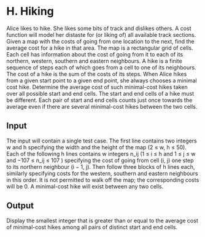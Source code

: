 # H. Hiking

Alice likes to hike. She likes some bits of track and dislikes others. A cost function will model her distaste
for (or liking of) all available track sections. Given a map with the costs of going from one location to
the next, find the average cost for a hike in that area.
The map is a rectangular grid of cells. Each cell has information about the cost of going from it to each
of its northern, western, southern and eastern neighbours. A hike is a finite sequence of steps each of
which goes from a cell to one of its neighbours. The cost of a hike is the sum of the costs of its steps.
When Alice hikes from a given start point to a given end point, she always chooses a minimal cost hike.
Determine the average cost of such minimal-cost hikes taken over all possible start and end cells. The
start and end cells of a hike must be different. Each pair of start and end cells counts just once towards
the average even if there are several minimal-cost hikes between the two cells.

## Input

The input will contain a single test case.
The first line contains two integers w and h specifying the width and the height of the map (2 ≤ w, h ≤
50). Each of the following h lines contains w integers n_ij (1 ≤ i ≤ h and 1 ≤ j ≤ w and −107 ≤ n_ij ≤ 107
)
specifying the cost of going from cell (i, j) one step to its northern neighbour (i − 1, j). Then follow
three blocks of h lines each, similarly specifying costs for the western, southern and eastern neighbours
in this order.
It is not permitted to walk off the map; the corresponding costs will be 0. A minimal-cost hike will exist
between any two cells.

## Output

Display the smallest integer that is greater than or equal to the average cost of minimal-cost hikes among
all pairs of distinct start and end cells.
